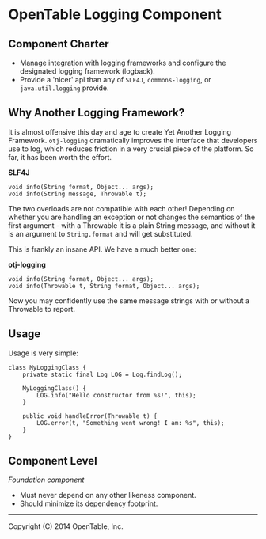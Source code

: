OpenTable Logging Component
===========================

Component Charter
-----------------

* Manage integration with logging frameworks and configure the designated logging framework (logback).
* Provide a 'nicer' api than any of `SLF4J`, `commons-logging`, or `java.util.logging` provide.

Why Another Logging Framework?
------------------------------

It is almost offensive this day and age to create Yet Another Logging Framework.
`otj-logging` dramatically improves the interface that developers use to log, which reduces
friction in a very crucial piece of the platform.  So far, it has been worth the effort.

__SLF4J__

    void info(String format, Object... args);
    void info(String message, Throwable t);

The two overloads are not compatible with each other!  Depending on whether you are
handling an exception or not changes the semantics of the first argument - with a Throwable
it is a plain String message, and without it is an argument to `String.format` and will get substituted.

This is frankly an insane API.  We have a much better one:

__otj-logging__

    void info(String format, Object... args);
    void info(Throwable t, String format, Object... args);

Now you may confidently use the same message strings with or without a Throwable to report.

Usage
-----

Usage is very simple:

    class MyLoggingClass {
        private static final Log LOG = Log.findLog();

        MyLoggingClass() {
            LOG.info("Hello constructor from %s!", this);
        }

        public void handleError(Throwable t) {
            LOG.error(t, "Something went wrong! I am: %s", this);
        }
    }

Component Level
---------------

*Foundation component*

* Must never depend on any other likeness component.
* Should minimize its dependency footprint.

----
Copyright (C) 2014 OpenTable, Inc.
